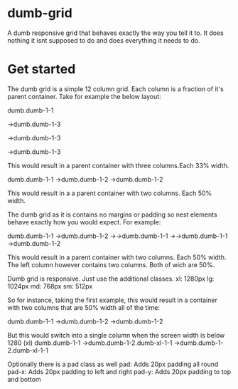 dumb-grid
=========

A dumb responsive grid that behaves exactly the way you tell it to. It does nothing it isnt supposed to do and does everything it needs to do.


Get started
=========

The dumb grid is a simple 12 column grid. Each column is a fraction of it's parent container. Take for example the below layout:

dumb.dumb-1-1 

->dumb.dumb-1-3 

->dumb.dumb-1-3 

->dumb.dumb-1-3 

This would result in a parent container with three columns.Each 33% width.

dumb.dumb-1-1
->dumb.dumb-1-2
->dumb.dumb-1-2

This would result in a a parent container with two columns. Each 50% width.

The dumb grid as it is contains no margins or padding so nest elements behave exactly how you would expect. For example:

dumb.dumb-1-1
->dumb.dumb-1-2
->->dumb.dumb-1-1
->->dumb.dumb-1-1
->dumb.dumb-1-2

This would result in a parent container with two columns. Each 50% width. The left column however contains two columns. Both of wich are 50%.

Dumb grid is responsive. Just use the additional classes.
xl: 1280px
lg: 1024px
md:  768px
sm:  512px


So for instance, taking the first example, this would result in a container with two columns that are 50% width all of the time:

dumb.dumb-1-1
->dumb.dumb-1-2
->dumb.dumb-1-2

But this would switch into a single column when the screen width is below 1280 (xl)
dumb.dumb-1-1
->dumb.dumb-1-2.dumb-xl-1-1
->dumb.dumb-1-2.dumb-xl-1-1

Optionally there is a pad class as well
pad: Adds 20px padding all round
pad-x: Adds 20px padding to left and right
pad-y: Adds 20px padding to top and bottom











